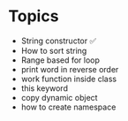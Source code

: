 # Topics

- String constructor ✅
- How to sort string
- Range based for loop
- print word in reverse order
- work function inside class
- this keyword
- copy dynamic object
- how to create namespace
